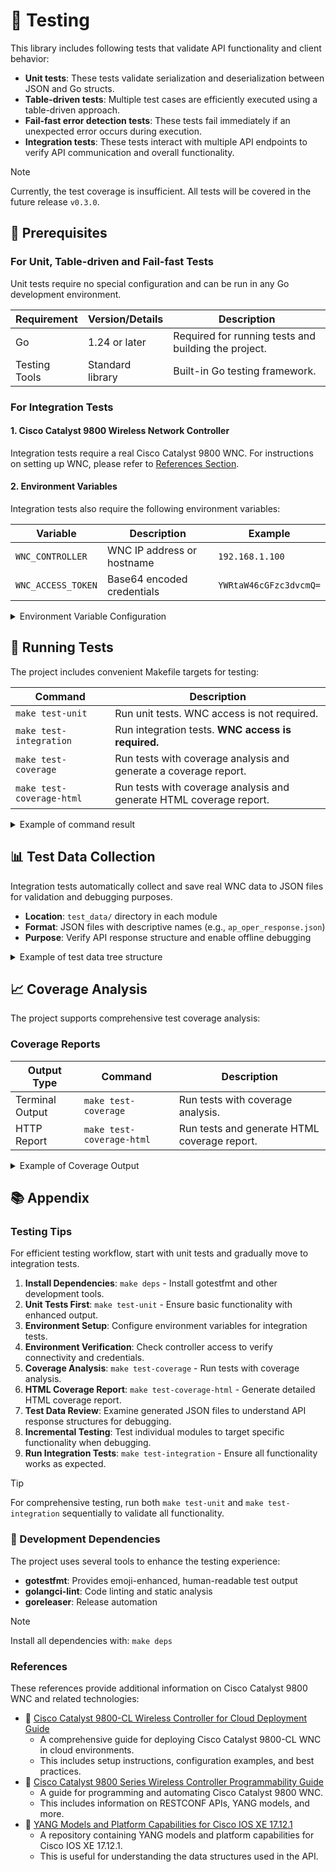 # 🧪 Testing

This library includes following tests that validate API functionality and client behavior:

- **Unit tests**: These tests validate serialization and deserialization between JSON and Go structs.
- **Table-driven tests**: Multiple test cases are efficiently executed using a table-driven approach.
- **Fail-fast error detection tests**: These tests fail immediately if an unexpected error occurs during execution.
- **Integration tests**: These tests interact with multiple API endpoints to verify API communication and overall functionality.

> [!Note]
> Currently, the test coverage is insufficient. All tests will be covered in the future release `v0.3.0`.

## 🎯 Prerequisites

### For Unit, Table-driven and Fail-fast Tests

Unit tests require no special configuration and can be run in any Go development environment.

| Requirement   | Version/Details  | Description                                          |
| ------------- | ---------------- | ---------------------------------------------------- |
| Go            | 1.24 or later    | Required for running tests and building the project. |
| Testing Tools | Standard library | Built-in Go testing framework.                       |

### For Integration Tests

#### 1. Cisco Catalyst 9800 Wireless Network Controller

Integration tests require a real Cisco Catalyst 9800 WNC. For instructions on setting up WNC, please refer to [References Section](#references).

#### 2. Environment Variables

Integration tests also require the following environment variables:

| Variable           | Description                | Example                |
| ------------------ | -------------------------- | ---------------------- |
| `WNC_CONTROLLER`   | WNC IP address or hostname | `192.168.1.100`        |
| `WNC_ACCESS_TOKEN` | Base64 encoded credentials | `YWRtaW46cGFzc3dvcmQ=` |

<details><summary>Environment Variable Configuration</summary>

```bash
export WNC_CONTROLLER="192.168.1.100"          # Your WNC IP address
export WNC_ACCESS_TOKEN="YWRtaW46cGFzc3dvcmQ=" # Base64 encoded username:password
```

</details>

## 🚀 Running Tests

The project includes convenient Makefile targets for testing:

| Command                   | Description                                                         |
| ------------------------- | ------------------------------------------------------------------- |
| `make test-unit`          | Run unit tests. WNC access is not required.                         |
| `make test-integration`   | Run integration tests. **WNC access is required.**                  |
| `make test-coverage`      | Run tests with coverage analysis and generate a coverage report.    |
| `make test-coverage-html` | Run tests with coverage analysis and generate HTML coverage report. |

<details><summary>Example of command result</summary>

```text
📦 github.com/umatare5/cisco-ios-xe-wireless-go (42.9% coverage)
  ✅ TestClientConfig (0s)
  ✅ TestClientFunctions (10.67s)
  ✅ TestClientFunctions/GET_APOper (5.63s)
    client_test.go:399: GET AP oper request successful
  🚧 TestClientFunctions (0s)
    client_test.go:364: WNC_CONTROLLER and WNC_ACCESS_TOKEN environment variables must be set for integration tests

📦 github.com/umatare5/cisco-ios-xe-wireless-go/ap (1.1% coverage)
  ✅ TestApOperationFailFast/NilClient (0s)
    oper_test.go:210: Correctly returned error with nil client: invalid client configuration: client cannot be nil
  🚧 TestAPConfigurationFunctions (0s)
    cfg_test.go:48: Required environment variables not set - skipping test

📦 github.com/umatare5/cisco-ios-xe-wireless-go/internal/testutil
    coverage: 0.0% of statements
```

</details>

## 📊 Test Data Collection

Integration tests automatically collect and save real WNC data to JSON files for validation and debugging purposes.

- **Location**: `test_data/` directory in each module
- **Format**: JSON files with descriptive names (e.g., `ap_oper_response.json`)
- **Purpose**: Verify API response structure and enable offline debugging

<details><summary>Example of test data tree structure</summary>

```text
test_data/
├── ap_oper_response.json
├── client_oper_response.json
├── general_cfg_response.json
└── rrm_global_oper_response.json
```

</details>

## 📈 Coverage Analysis

The project supports comprehensive test coverage analysis:

### Coverage Reports

| Output Type     | Command                   | Description                                  |
| --------------- | ------------------------- | -------------------------------------------- |
| Terminal Output | `make test-coverage`      | Run tests with coverage analysis.            |
| HTTP Report     | `make test-coverage-html` | Run tests and generate HTML coverage report. |

<details><summary>Example of Coverage Output</summary>

```text
Coverage report generated at ./tmp/coverage.out
total: (statements) 6.1%

📦 github.com/umatare5/cisco-ios-xe-wireless-go (42.9% coverage)
📦 github.com/umatare5/cisco-ios-xe-wireless-go/awips (75% coverage)
📦 github.com/umatare5/cisco-ios-xe-wireless-go/ap (1.1% coverage)
```

</details>

## 📚️ Appendix

### Testing Tips

For efficient testing workflow, start with unit tests and gradually move to integration tests.

1. **Install Dependencies**: `make deps` - Install gotestfmt and other development tools.
2. **Unit Tests First**: `make test-unit` - Ensure basic functionality with enhanced output.
3. **Environment Setup**: Configure environment variables for integration tests.
4. **Environment Verification**: Check controller access to verify connectivity and credentials.
5. **Coverage Analysis**: `make test-coverage` - Run tests with coverage analysis.
6. **HTML Coverage Report**: `make test-coverage-html` - Generate detailed HTML coverage report.
7. **Test Data Review**: Examine generated JSON files to understand API response structures for debugging.
8. **Incremental Testing**: Test individual modules to target specific functionality when debugging.
9. **Run Integration Tests**: `make test-integration` - Ensure all functionality works as expected.

> [!TIP]
> For comprehensive testing, run both `make test-unit` and `make test-integration` sequentially to validate all functionality.

### 🔧 Development Dependencies

The project uses several tools to enhance the testing experience:

- **gotestfmt**: Provides emoji-enhanced, human-readable test output
- **golangci-lint**: Code linting and static analysis
- **goreleaser**: Release automation

> [!Note]
> Install all dependencies with: `make deps`

### References

These references provide additional information on Cisco Catalyst 9800 WNC and related technologies:

- 📖 [Cisco Catalyst 9800-CL Wireless Controller for Cloud Deployment Guide](https://www.cisco.com/c/en/us/td/docs/wireless/controller/9800/technical-reference/c9800-cl-dg.html)
  - A comprehensive guide for deploying Cisco Catalyst 9800-CL WNC in cloud environments.
  - This includes setup instructions, configuration examples, and best practices.
- 📖 [Cisco Catalyst 9800 Series Wireless Controller Programmability Guide](https://www.cisco.com/c/en/us/td/docs/wireless/controller/9800/programmability-guide/b_c9800_programmability_cg/cisco-catalyst-9800-series-wireless-controller-programmability-guide.html)
  - A guide for programming and automating Cisco Catalyst 9800 WNC.
  - This includes information on RESTCONF APIs, YANG models, and more.
- 📖 [YANG Models and Platform Capabilities for Cisco IOS XE 17.12.1](https://github.com/YangModels/yang/tree/main/vendor/cisco/xe/17121#readme)
  - A repository containing YANG models and platform capabilities for Cisco IOS XE 17.12.1.
  - This is useful for understanding the data structures used in the API.
